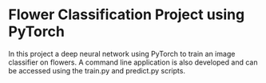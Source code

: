 # Flower Classification Project using PyTorch

In this project a deep neural network using PyTorch to train an image classifier on flowers. A command line application is also developed and can be accessed using the train.py and predict.py scripts.
